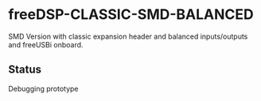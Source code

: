 # freeDSP-CLASSIC-SMD-BALANCED 
SMD Version with classic expansion header and balanced inputs/outputs and freeUSBi onboard.

## Status
Debugging prototype
